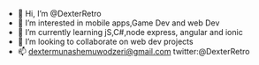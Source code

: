 - 👋 Hi, I’m @DexterRetro
- 👀 I’m interested in mobile apps,Game Dev and web Dev
- 🌱 I’m currently learning jS,C#,node express, angular and ionic
- 💞️ I’m looking to collaborate on web dev projects
- 📫 dextermunashemuwodzeri@gmail.com twitter:@DexterRetro

